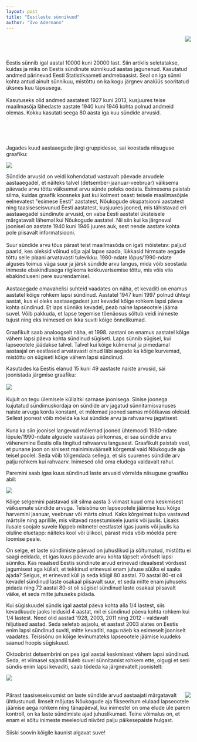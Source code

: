 ```yaml
---
layout: post
title: "Eestlaste sünnikuud"
author: "Ivo Adermann"
---
```


<div>
  <img style="float: right;" src="/2015/images/beebi67.png">
  <br><br><br>
  <p>Eestis sünnib igal aastal 10000 kuni 20000 last. Siin artiklis seletatakse, kuidas ja miks on Eestis sündinute sünnikuud aastas jagunenud. Kasutatud andmed pärinevad Eesti Statistikaameti andmebaasist. Seal on iga sünni kohta antud ainult sünnikuu, mistõttu on ka kogu järgnev analüüs sooritatud üksnes kuu täpsusega.<br><br>
  Kasutuseks olid andmed aastatest 1927 kuni 2013, kusjuures teise maailmasõja lähedaste aastate 1940 kuni 1946 kohta polnud andmeid olemas. Kokku kasutati seega 80 aasta iga kuu sündide arvusid.</p>
  <br><br><br>
</div>

Jagades kuud aastaaegade järgi gruppidesse, sai koostada niisuguse graafiku:

![](/2015/images/aastaajad.png)

Sündide arvusid on veidi kohendatud vastavalt päevade arvudele aastaaegadel, et näiteks talvel (detsember-jaanuar-veebruar) väiksema päevade arvu tõttu väiksemat arvu sünde poleks oodata. Esimesena paistab silma, kuidas graafik koosneks just kui kolmest osast: teisele maailmasõjale eelnevatest "esimese Eesti" aastatest, Nõukogude okupatsiooni aastatest ning taasiseseisvunud Eesti aastatest, kusjuures jooned, mis tähistavad eri aastaaegadel sündinute arvusid, on vaba Eesti aastatel üksteisele märgatavalt lähemal kui Nõukogude aastatel. Nii siin kui ka järgneval joonisel on aastate 1940 kuni 1946 juures auk, sest nende aastate kohta pole piisavalt informatsiooni.<br><br>
Suur sündide arvu tõus pärast teist maailmasõda on igati mõistetav: paljud paarid, kes oleksid võinud sõja ajal lapse saada, lükkasid hirmsate aegade tõttu selle plaani arvatavasti tulevikku. 1980-ndate lõpus/1990-ndate alguses toimus väga suur ja järsk sündide arvu langus, mida võib seostada inimeste ebakindlusega riigikorra kokkuvarisemise tõttu, mis võis viia ebakindluseni pere suurendamisel.<br><br>
Aastaaegade omavahelisi suhteid vaadates on näha, et kevaditi on enamus aastatel kõige rohkem lapsi sündinud. Aastatel 1947 kuni 1997 polnud ühtegi aastat, kus ei oleks aastaaegadest just kevadel kõige rohkem lapsi päeva kohta sündinud. Et laps sünniks kevadel, peab naine lapseootele jääma suvel. Võib pakkuda, et lapse tegemise tõenäosus sõltub veidi inimeste tujust ning eks inimesed on ikka suviti kõige õnnelikumad.<br><br>
Graafikult saab analoogselt näha, et 1998. aastani on enamus aastatel kõige vähem lapsi päeva kohta sündinud sügiseti. Laps sünnib sügisel, kui lapseootele jäädakse talvel. Talvel kui kõige külmemal ja pimedamal aastaajal on eestlased arvatavasti olnud läbi aegade ka kõige kurvemad, mistõttu on sügiseti kõige vähem lapsi sündinud.

Kasutades ka Eestis elanud 15 kuni 49 aastaste naiste arvusid, sai joonistada järgmise graafiku:<br><br>![](/2015/images/lkesk.png)<br><br>
Kujult on tegu ülemisele küllaltki sarnase joonisega. Sinise joonega kujutatud sündimuskordaja on sündide arv jagatud sünnitamisvanuses naiste arvuga korda konstant, et mõlemad jooned samas mõõtkavas oleksid. Sellest joonest võib mõelda ka kui sündide arvu ja rahvaarvu jagatisest.<br><br>
Kuna ka siin joonisel langevad mõlemad jooned ühtemoodi 1980-ndate lõpule/1990-ndate algusele vastavas piirkonnas, ei saa sündide arvu vähenemine Eestis olla tingitud rahvaarvu langusest. Graafikult paistab veel, et punane joon on sinisest mainimisväärselt kõrgemal vaid Nõukogude aja teisel poolel. Seda võib tõlgendada sellega, et siis suurenes sündide arv palju rohkem kui rahvaarv. Inimesed olid oma eludega valdavalt rahul.

Paremini saab igas kuus sündinud laste arvusid võrrelda niisuguse graafiku abil:

![](/2015/images/qkesk.png)

Kõige selgemini paistavad siit silma aasta 3 viimast kuud oma keskmisest väiksemate sündide arvuga. Teisisõnu on lapseootele jäämise kuu kõige harvemini jaanuar, veebruar või märts olnud. Kaks kõrgeimat tulpa vastavad märtsile ning aprillile, mis viitavad rasestumisele juunis või juulis. Lisaks ilusale soojale suvele lõppeb mitmetel eestlastel igas juunis või juulis ka oluline eluetapp: näiteks kool või ülikool, pärast mida võib mõelda pere loomise peale.

On selge, et laste sündimiste päevad on juhuslikud ja sõltumatud, mistõttu ei saagi eeldada, et igas kuus päevade arvu kohta täpselt võrdselt lapsi sünniks. Kas reaalsed Eestis sündinute arvud erinevad ideaalsest võrdsest jagumisest aga küllalt, et tekkinud erinevusi enam juhuse süüks ei saaks ajada? Selgus, et erinevad küll ja seda kõigil 80 aastal. 70 aastal 80-st oli kevadel sündinud laste osakaal piisavalt suur, et seda mitte enam juhuseks pidada ning 72 aastal 80-st oli sügisel sündinud laste osakaal piisavalt väike, et seda mitte juhuseks pidada.

Kui sügiskuudel sündis igal aastal päeva kohta alla 1/4 lastest, siis kevadkuude jaoks leidusid 4 aastat, mil ei sündinud päeva kohta rohkem kui 1/4 lastest. Need olid aastad 1928, 2003, 2011 ning 2012 - valdavalt hiljutised aastad. Seda seletab asjaolu, et aastast 2003 alates on Eestis enim lapsi sündinud suviti, mitte kevaditi, nagu näeb ka esimeselt jooniselt vaadates. Teisisõnu on kõige levinumateks lapseootele jäämise kuudeks saanud hoopis sügiskuud.

<p>Oktoobrist detsembrini on pea igal aastal keskmisest vähem lapsi sündinud. Seda, et viimasel sajandil tuleb suvel sünnitamist rohkem ette, olgugi et seni sündis enim lapsi kevaditi, saab tõdeda ka järgnevatelt joonistelt:</p>


![](/2015/images/q_facet.png)
<br><br>

<div>
  <img style="float: right;" src="/2015/images/beebi67.3.png">
  <p>Pärast taasiseseisvumist on laste sündide arvud aastaajati märgatavalt ühtlustunud. Ilmselt mõjutas Nõukogude aja fikseeritum elulaad lapseootele jäämise aega rohkem ning tänapäeval, kui inimestel on oma elude üle parem kontroll, on ka laste sündimiste ajad juhuslikumad. Teine võimalus on, et enam ei sõltu inimeste meeleolud niivõrd palju päikesepaiste hulgast.<br><br>Siiski soovin kõigile kaunist algavat suve!</p>
</div>
